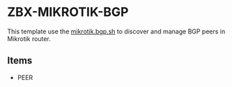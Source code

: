 ZBX-MIKROTIK-BGP
===========

This template use the [mikrotik.bgp.sh](https://github.com/red55/Zabbix/edit/master/zbx-scripts/mikrotik.bgp/mikrotik.bgp.sh) to discover and manage BGP peers in Mikrotik router.

Items
-----

  * PEER 
